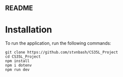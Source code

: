 ## README ##

# Installation #
To run the application, run the following commands:
```
git clone https://github.com/stvnbash/CS35L_Project
cd CS35L_Project
npm install
npm i dotenv
npm run dev
```
